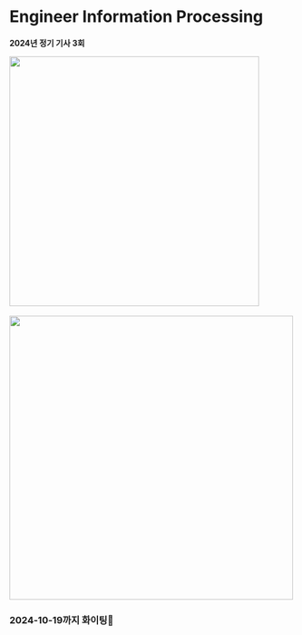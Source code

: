 # Engineer Information Processing
**2024년 정기 기사 3회**

<img src="https://github.com/user-attachments/assets/a4fa6a56-aedb-4c69-ab94-70d55fe8e69e" width="440"/>
<br><br>
<img src="https://github.com/user-attachments/assets/d6e33ec1-e898-4702-b620-775753ba07bf" width="500"/>

### 2024-10-19까지 화이팅💪

